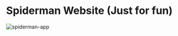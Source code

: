 # Spiderman Website (Just for fun)

![spiderman-app](https://user-images.githubusercontent.com/73601258/122064645-edd5ae00-ce0e-11eb-8571-64fa5c569301.png)
